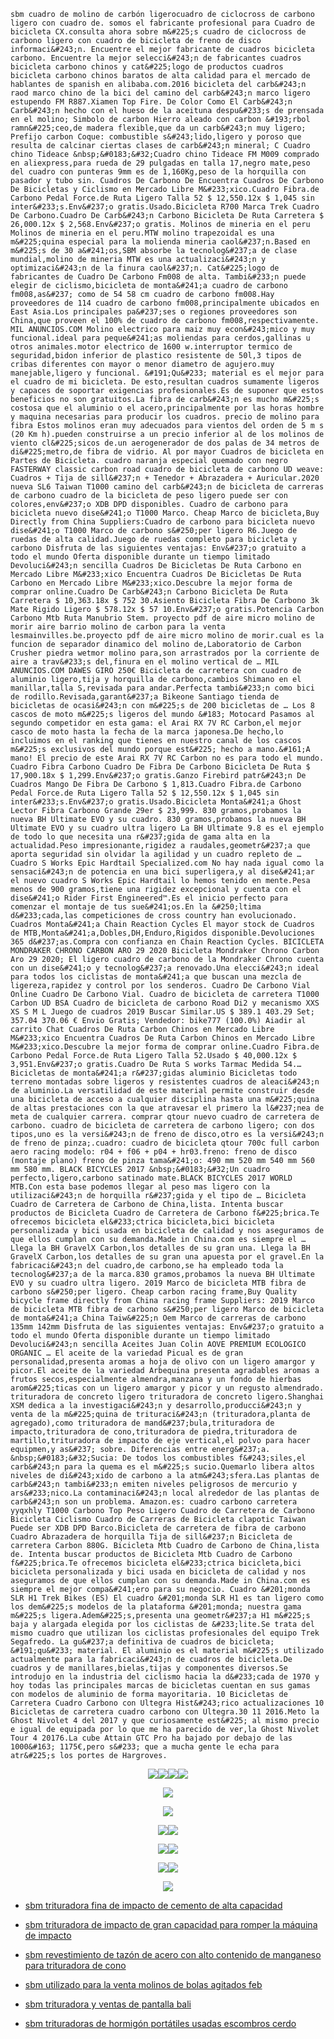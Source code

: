 
```
sbm cuadro de molino de carbón ligerocuadro de ciclocross de carbono ligero con cuadro de. somos el fabricante profesional para Cuadro de bicicleta CX.consulta ahora sobre m&#225;s cuadro de ciclocross de carbono ligero con cuadro de bicicleta de freno de disco informaci&#243;n. Encuentre el mejor fabricante de cuadros bicicleta carbono. Encuentre la mejor selecci&#243;n de fabricantes cuadros bicicleta carbono chinos y cat&#225;logo de productos cuadros bicicleta carbono chinos baratos de alta calidad para el mercado de hablantes de spanish en alibaba.com.2016 bicicleta del carb&#243;n raod marco chino de la bici del camino del carb&#243;n marco ligero estupendo FM R887.Xiamen Top Fire. De Color Como El Carb&#243;n Carb&#243;n hecho con el hueso de la aceituna despu&#233;s de prensada en el molino; Simbolo de carbon Hierro aleado con carbon &#193;rbol ramn&#225;ceo,de madera flexible,que da un carb&#243;n muy ligero; Prefijo carbon Coque: combustible s&#243;lido,ligero y poroso que resulta de calcinar ciertas clases de carb&#243;n mineral; C Cuadro chino Tideace &nbsp;&#0183;&#32;Cuadro chino Tideace FM M009 comprado en aliexpress,para rueda de 29 pulgadas en talla 17,negro mate,peso del cuadro con punteras 9mm es de 1,160Kg,peso de la horquilla con pasador y tubo sin. Cuadros De Carbono De Encuentra Cuadros De Carbono De Bicicletas y Ciclismo en Mercado Libre M&#233;xico.Cuadro Fibra.de Carbono Pedal Force.de Ruta Ligero Talla 52 $ 12,550.12x $ 1,045 sin inter&#233;s.Env&#237;o gratis.Usado.Bicicleta R700 Marca Trek Cuadro De Carbono.Cuadro De Carb&#243;n Carbono Bicicleta De Ruta Carretera $ 26,000.12x $ 2,568.Env&#237;o gratis. Molinos de mineria en el peru Molinos de mineria en el peru.MTW molino trapezoidal es una m&#225;quina especial para la molienda mineria caol&#237;n.Based en m&#225;s de 30 a&#241;os,SBM absorbe la tecnolog&#237;a de clase mundial,molino de mineria MTW es una actualizaci&#243;n y optimizaci&#243;n de la finura caol&#237;n. Cat&#225;logo de fabricantes de Cuadro De Carbono Fm008 de alta. Tambi&#233;n puede elegir de ciclismo,bicicleta de monta&#241;a cuadro de carbono fm008,as&#237; como de 54 58 cm cuadro de carbono fm008.Hay proveedores de 114 cuadro de carbono fm008,principalmente ubicados en East Asia.Los principales pa&#237;ses o regiones proveedores son China,que proveen el 100% de cuadro de carbono fm008,respectivamente. MIL ANUNCIOS.COM Molino electrico para maiz muy econ&#243;mico y muy funcional.ideal para peque&#241;as moliendas para cerdos,gallinas u otros animales.motor electrico de 1600 w.interruptor termico de seguridad,bidon inferior de plastico resistente de 50l,3 tipos de cribas diferentes con mayor o menor diametro de agujero.muy manejable,ligero y funcional. &#191;Qu&#233; material es el mejor para el cuadro de mi bicicleta. De esto,resultan cuadros sumamente ligeros y capaces de soportar exigencias profesionales.Es de suponer que estos beneficios no son gratuitos.La fibra de carb&#243;n es mucho m&#225;s costosa que el aluminio o el acero,principalmente por las horas hombre y maquina necesarias para producir los cuadros. precio de molino para fibra Estos molinos eran muy adecuados para vientos del orden de 5 m s (20 Km h).pueden construirse a un precio inferior al de los molinos de viento cl&#225;sicos de.un aerogenerador de dos palas de 34 metros de di&#225;metro,de fibra de vidrio. Al por mayor Cuadros de bicicleta en Partes de Bicicleta. cuadro naranja especial quemado con negro FASTERWAY classic carbon road cuadro de bicicleta de carbono UD weave: Cuadros + Tija de sill&#237;n + Tenedor + Abrazadera + Auricular.2020 nueva SL6 Taiwan T1000 camino del carb&#243;n de bicicleta de carreras de carbono cuadro de la bicicleta de peso ligero puede ser con colores,env&#237;o XDB DPD disponibles. Cuadro de carbono para bicicleta nuevo dise&#241;o T1000 Marco. Cheap Marco de bicicleta,Buy Directly from China Suppliers:Cuadro de carbono para bicicleta nuevo dise&#241;o T1000 Marco de carbono s&#250;per ligero R6.Juego de ruedas de alta calidad.Juego de ruedas completo para bicicleta y carbono Disfruta de las siguientes ventajas: Env&#237;o gratuito a todo el mundo Oferta disponible durante un tiempo limitado Devoluci&#243;n sencilla Cuadros De Bicicletas De Ruta Carbono en Mercado Libre M&#233;xico Encuentra Cuadros De Bicicletas De Ruta Carbono en Mercado Libre M&#233;xico.Descubre la mejor forma de comprar online.Cuadro De Carb&#243;n Carbono Bicicleta De Ruta Carretera $ 10,363.18x $ 752 30.Asiento Bicicleta Fibra De Carbono 3k Mate Rigido Ligero $ 578.12x $ 57 10.Env&#237;o gratis.Potencia Carbon Carbono Mtb Ruta Manubrio Stem. proyecto pdf de aire micro molino de morir aire barrio molino de carbon para la venta lesmainvilles.be.proyecto pdf de aire micro molino de morir.cual es la funcion de separador dinamico del molino de,Laboratorio de Carbon Crusher piedra wetmor molino para,son arrastrados por la corriente de aire a trav&#233;s del,finura en el molino vertical de … MIL ANUNCIOS.COM DAWES GIRO 250€ Bicicleta de carretera con cuadro de aluminio ligero,tija y horquilla de carbono,cambios Shimano en el manillar,talla S,revisada para andar.Perfecta tambi&#233;n como bici de rodillo.Revisada,garant&#237;a Bikeone Santiago tienda de bicicletas de ocasi&#243;n con m&#225;s de 200 bicicletas de … Los 8 cascos de moto m&#225;s ligeros del mundo &#183; Motocard Pasamos al segundo competidor en esta gama: el Arai RX 7V RC Carbon,el mejor casco de moto hasta la fecha de la marca japonesa.De hecho,lo incluimos en el ranking que tienes en nuestro canal de los cascos m&#225;s exclusivos del mundo porque est&#225; hecho a mano.&#161;A mano! El precio de este Arai RX 7V RC Carbon no es para todo el mundo. Cuadro Fibra Carbono Cuadro De Fibra De Carbono Bicicleta De Ruta $ 17,900.18x $ 1,299.Env&#237;o gratis.Ganzo Firebird patr&#243;n De Cuadros Mango De Fibra De Carbono $ 1,813.Cuadro Fibra.de Carbono Pedal Force.de Ruta Ligero Talla 52 $ 12,550.12x $ 1,045 sin inter&#233;s.Env&#237;o gratis.Usado.Bicicleta Monta&#241;a Ghost Lector Fibra Carbono Grande 29er $ 23,999. 830 gramos,probamos la nueva BH Ultimate EVO y su cuadro. 830 gramos,probamos la nueva BH Ultimate EVO y su cuadro ultra ligero La BH Ultimate 9.8 es el ejemplo de todo lo que necesita una r&#237;gida de gama alta en la actualidad.Peso impresionante,rigidez a raudales,geometr&#237;a que aporta seguridad sin olvidar la agilidad y un cuadro repleto de … Cuadro S Works Epic Hardtail Specialized.com No hay nada igual como la sensaci&#243;n de potencia en una bici superligera,y al dise&#241;ar el nuevo cuadro S Works Epic Hardtail lo hemos tenido en mente.Pesa menos de 900 gramos,tiene una rigidez excepcional y cuenta con el dise&#241;o Rider First Engineered™.Es el inicio perfecto para comenzar el montaje de tus sue&#241;os.En la &#250;ltima d&#233;cada,las competiciones de cross country han evolucionado. Cuadros Monta&#241;a Chain Reaction Cycles El mayor stock de Cuadros de MTB,Monta&#241;a,Dobles,DH,Enduro,Rigidos disponible.Devoluciones 365 d&#237;as.Compra con confianza en Chain Reaction Cycles. BICICLETA MONDRAKER CHRONO CARBON ARO 29 2020 Bicicleta Mondraker Chrono Carbon Aro 29 2020; El ligero cuadro de carbono de la Mondraker Chrono cuenta con un dise&#241;o y tecnolog&#237;a renovado.Una elecci&#243;n ideal para todos los ciclistas de monta&#241;a que buscan una mezcla de ligereza,rapidez y control por los senderos. Cuadro De Carbono Vial Online Cuadro De Carbono Vial. Cuadro de bicicleta de carretera T1000 Carbon UD BSA Cuadro de bicicleta de carbono Road Di2 y mecanismo XXS XS S M L Juego de cuadros 2019 Buscar Similar.US $ 389.1 403.29 Set; 357.04 370.06 € Envio Gratis; Vendedor: bike777 (100.0%) Aiadir al carrito Chat Cuadros De Ruta Carbon Chinos en Mercado Libre M&#233;xico Encuentra Cuadros De Ruta Carbon Chinos en Mercado Libre M&#233;xico.Descubre la mejor forma de comprar online.Cuadro Fibra.de Carbono Pedal Force.de Ruta Ligero Talla 52.Usado $ 40,000.12x $ 3,951.Env&#237;o gratis.Cuadro De Ruta S works Tarmac Medida 54.… Bicicletas de monta&#241;a r&#237;gidas aluminio Bicicletas todo terreno montadas sobre ligeros y resistentes cuadros de aleaci&#243;n de aluminio.La versatilidad de este material permite construir desde una bicicleta de acceso a cualquier disciplina hasta una m&#225;quina de altas prestaciones con la que atravesar el primero la l&#237;nea de meta de cualquier carrera. comprar qtour nuevo cuadro de carretera de carbono. cuadro de bicicleta de carretera de carbono ligero; con dos tipos,uno es la versi&#243;n de freno de disco,otro es la versi&#243;n de freno de pinza;.cuadro: cuadro de bicicleta qtour 700c full carbon aero racing modelo: r04 + f06 + p04 + hr03.freno: freno de disco (montaje plano) freno de pinza tama&#241;o: 490 mm 520 mm 540 mm 560 mm 580 mm. BLACK BICYCLES 2017 &nbsp;&#0183;&#32;Un cuadro perfecto,ligero,carbono satinado mate.BLACK BICYCLES 2017 WORLD MTB.Con esta base podemos llegar al peso mas ligero con la utilizaci&#243;n de horquilla r&#237;gida y el tipo de … Bicicleta Cuadro de Carretera de Carbono de China,lista. Intenta buscar productos de Bicicleta Cuadro de Carretera de Carbono f&#225;brica.Te ofrecemos bicicleta el&#233;ctrica bicicleta,bici bicicleta personalizada y bici usada en bicicleta de calidad y nos aseguramos de que ellos cumplan con su demanda.Made in China.com es siempre el … Llega la BH GravelX Carbon,los detalles de su gran una. Llega la BH GravelX Carbon,los detalles de su gran una apuesta por el gravel.En la fabricaci&#243;n del cuadro,de carbono,se ha empleado toda la tecnolog&#237;a de la marca.830 gramos,probamos la nueva BH Ultimate EVO y su cuadro ultra ligero. 2019 Marco de bicicleta MTB fibra de carbono s&#250;per ligero. Cheap carbon racing frame,Buy Quality bicycle frame directly from China racing frame Suppliers: 2019 Marco de bicicleta MTB fibra de carbono s&#250;per ligero Marco de bicicleta de monta&#241;a China Taiw&#225;n Oem Marco de carreras de carbono 135mm 142mm Disfruta de las siguientes ventajas: Env&#237;o gratuito a todo el mundo Oferta disponible durante un tiempo limitado Devoluci&#243;n sencilla Aceites Juan Colin AOVE PREMIUM ECOLOGICO ORGANIC … El aceite de la variedad Picual es de gran personalidad,presenta aromas a hoja de olivo con un ligero amargor y picor.El aceite de la variedad Arbequina presenta agradables aromas a frutos secos,especialmente almendra,manzana y un fondo de hierbas arom&#225;ticas con un ligero amargor y picor y un regusto almendrado. trituradora de concreto ligero trituradora de concreto ligero.Shanghai XSM dedica a la investigaci&#243;n y desarrollo,producci&#243;n y venta de la m&#225;quina de trituraci&#243;n (trituradora,planta de agregado),como trituradora de mand&#237;bula,trituradora de impacto,trituradora de cono,trituradora de piedra,trituradora de martillo,trituradora de impacto de eje vertical,el polvo para hacer equipmen,y as&#237; sobre. Diferencias entre energ&#237;a. &nbsp;&#0183;&#32;Sucia: De todos los combustibles f&#243;siles,el carb&#243;n para la quema es el m&#225;s sucio.Quemarlo libera altos niveles de di&#243;xido de carbono a la atm&#243;sfera.Las plantas de carb&#243;n tambi&#233;n emiten niveles peligrosos de mercurio y ars&#233;nico.La contaminaci&#243;n local alrededor de las plantas de carb&#243;n son un problema. Amazon.es: cuadro carbono carretera yyqxhly T1000 Carbono Top Peso Ligero Cuadro de Carretera de Carbono Bicicleta Ciclismo Cuadro de Carreras de Bicicleta clapotic Taiwan Puede ser XDB DPD Barco.Bicicleta de carretera de fibra de carbono Cuadro Abrazadera de horquilla Tija de sill&#237;n Bicicleta de carretera Carbon 880G. Bicicleta Mtb Cuadro de Carbono de China,lista de. Intenta buscar productos de Bicicleta Mtb Cuadro de Carbono f&#225;brica.Te ofrecemos bicicleta el&#233;ctrica bicicleta,bici bicicleta personalizada y bici usada en bicicleta de calidad y nos aseguramos de que ellos cumplan con su demanda.Made in China.com es siempre el mejor compa&#241;ero para su negocio. Cuadro &#201;monda SLR H1 Trek Bikes (ES) El cuadro &#201;monda SLR H1 es tan ligero como los dem&#225;s modelos de la plataforma &#201;monda; nuestra gama m&#225;s ligera.Adem&#225;s,presenta una geometr&#237;a H1 m&#225;s baja y alargada elegida por los ciclistas de &#233;lite.Se trata del mismo cuadro que utilizan los ciclistas profesionales del equipo Trek Segafredo. La gu&#237;a definitiva de cuadros de bicicleta; &#191;qu&#233; material. El aluminio es el material m&#225;s utilizado actualmente para la fabricaci&#243;n de cuadros de bicicleta.De cuadros y de manillares,bielas,tijas y componentes diversos.Se introdujo en la industria del ciclismo hacia la d&#233;cada de 1970 y hoy todas las principales marcas de bicicletas cuentan en sus gamas con modelos de aluminio de forma mayoritaria. 10 Bicicletas de Carretera Cuadro Carbono con Ultegra Hist&#243;rico actualizaciones 10 Bicicletas de carretera cuadro carbono con Ultegra.30 11 2016.Meto la Ghost Nivolet 4 del 2017 y que curiosamente est&#225; al mismo precio e igual de equipada por lo que me ha parecido de ver,la Ghost Nivolet Tour 4 20176.La cube Attain GTC Pro ha bajado por debajo de las 1000&#163; 1175€,pero s&#233; que a mucha gente le echa para atr&#225;s los portes de Hargroves. 
```

<div align="center">

<a href="https://es-mill.shibang-china.com/github&k=sbm+cuadro+de+molino+de+carb%C3%B3n+ligero"><img src="https://static.shibang-china.com/es/mill/index.jpg"></a><a href="https://es-mill.shibang-china.com/materials.htmlgithub&k=sbm+cuadro+de+molino+de+carb%C3%B3n+ligero"><img src="https://static.shibang-china.com/es/mill/materials.jpg"></a><a href="https://es-mill.shibang-china.com/about.htmlgithub&k=sbm+cuadro+de+molino+de+carb%C3%B3n+ligero"><img src="https://static.shibang-china.com/es/mill/about.jpg"></a><a href="https://es-mill.shibang-china.com/contact.htmlgithub&k=sbm+cuadro+de+molino+de+carb%C3%B3n+ligero"><img src="https://static.shibang-china.com/es/mill/contact.jpg"></a>

<a href="https://es-mill.shibang-china.com/github&k=sbm+cuadro+de+molino+de+carb%C3%B3n+ligero"><img src="https://static.shibang-china.com/es/mill/banner.jpg"></a>

<a href="https://swt.shibang-china.com/github&k=sbm+cuadro+de+molino+de+carb%C3%B3n+ligero"><img src="https://static.shibang-china.com/es/mill/chat.jpg"></a>

<a href="https://es-mill.shibang-china.com/products/vertical-roller-mill.htmlgithub&k=sbm+cuadro+de+molino+de+carb%C3%B3n+ligero"><img src="https://static.shibang-china.com/es/mill/vertical.jpg"></a><a href="https://es-mill.shibang-china.com/products/raymond-mill.htmlgithub&k=sbm+cuadro+de+molino+de+carb%C3%B3n+ligero"><img src="https://static.shibang-china.com/es/mill/raymond.jpg"></a>

<a href="https://es-mill.shibang-china.com/products/ultrafine-grinding-mill.htmlgithub&k=sbm+cuadro+de+molino+de+carb%C3%B3n+ligero"><img src="https://static.shibang-china.com/es/mill/ultrafine.jpg"></a><a href="https://es-mill.shibang-china.com/products/trapezium-grinding-mill.htmlgithub&k=sbm+cuadro+de+molino+de+carb%C3%B3n+ligero"><img src="https://static.shibang-china.com/es/mill/trapezium.jpg"></a>

<a href="https://es-mill.shibang-china.com/products/ball-mill.htmlgithub&k=sbm+cuadro+de+molino+de+carb%C3%B3n+ligero"><img src="https://static.shibang-china.com/es/mill/ball.jpg"></a><a href="https://es-mill.shibang-china.com/products/hammer-mill.htmlgithub&k=sbm+cuadro+de+molino+de+carb%C3%B3n+ligero"><img src="https://static.shibang-china.com/es/mill/hammer.jpg"></a>

<a href="https://swt.shibang-china.com/github&k=sbm+cuadro+de+molino+de+carb%C3%B3n+ligero"><img src="https://static.shibang-china.com/es/mill/case.jpg"></a>

</div>


* [sbm trituradora fina de impacto de cemento de alta capacidad](sbm%20trituradora%20fina%20de%20impacto%20de%20cemento%20de%20alta%20capacidad.md)

* [sbm trituradora de impacto de gran capacidad para romper la máquina de impacto](sbm%20trituradora%20de%20impacto%20de%20gran%20capacidad%20para%20romper%20la%20m%C3%A1quina%20de%20impacto.md)

* [sbm revestimiento de tazón de acero con alto contenido de manganeso para trituradora de cono](sbm%20revestimiento%20de%20taz%C3%B3n%20de%20acero%20con%20alto%20contenido%20de%20manganeso%20para%20trituradora%20de%20cono.md)

* [sbm utilizado para la venta molinos de bolas agitados feb](sbm%20utilizado%20para%20la%20venta%20molinos%20de%20bolas%20agitados%20feb.md)

* [sbm trituradora y ventas de pantalla bali](sbm%20trituradora%20y%20ventas%20de%20pantalla%20bali.md)

* [sbm trituradoras de hormigón portátiles usadas escombros cerdo](sbm%20trituradoras%20de%20hormig%C3%B3n%20port%C3%A1tiles%20usadas%20escombros%20cerdo.md)